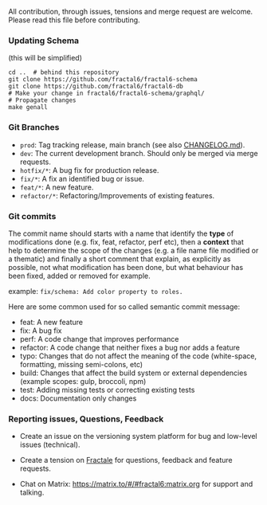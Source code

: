 All contribution, through issues, tensions and merge request are welcome.
Please read this file before contributing.

### Updating Schema

(this will be simplified)

    cd ..  # behind this repository
    git clone https://github.com/fractal6/fractal6-schema
    git clone https://github.com/fractal6/fractal6-db
    # Make your change in fractal6/fractal6-schema/graphql/
    # Propagate changes
    make genall


### Git Branches

- `prod`: Tag tracking release, main branch (see also [CHANGELOG.md](CHANGELOG.md)).
- `dev`: The current development branch. Should only be merged via merge requests.
- `hotfix/*`: A bug fix for production release.
- `fix/*`: A fix an identified bug or issue.
- `feat/*`: A new feature.
- `refactor/*`: Refactoring/Improvements of existing features.


### Git commits

The commit name should starts with a name that identify the **type** of modifications done (e.g. fix, feat, refactor, perf etc), then a **context** that help to determine the scope of the changes (e.g. a file name file modified or a thematic) and finally a short comment that explain, as explicitly as possible, not what modification has been done, but what behaviour has been fixed, added or removed for example.

example: `fix/schema: Add color property to roles.`

Here are some common used for so called semantic commit message:

- feat: A new feature
- fix: A bug fix
- perf: A code change that improves performance
- refactor: A code change that neither fixes a bug nor adds a feature
- typo: Changes that do not affect the meaning of the code (white-space, formatting, missing semi-colons, etc)
- build: Changes that affect the build system or external dependencies (example scopes: gulp, broccoli, npm)
- test: Adding missing tests or correcting existing tests
- docs: Documentation only changes


### Reporting issues, Questions, Feedback

- Create an issue on the versioning system platform for bug and low-level issues (technical).

- Create a tension on [Fractale](https://fractale.co/o/f6) for questions, feedback and feature requests.

- Chat on Matrix: https://matrix.to/#/#fractal6:matrix.org for support and talking.
